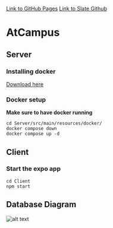 [Link to GitHub Pages](https://tomrarcher.github.io/atcampus-slate)
[Link to Slate Github](https://github.com/tomrarcher/atcampus-slate)

# AtCampus 

## Server

### Installing docker
[Download here](https://docs.docker.com/get-docker/)

### Docker setup
**Make sure to have docker running**
```console
cd Server/src/main/resources/docker/
docker compose down
docker compose up -d
```
## Client

### Start the expo app

```console
cd Client
npm start
```

## Database Diagram

![alt text](https://www.plantuml.com/plantuml/png/hLLDZzCm4BtdL_Z6WXIwVAn0aH2BaDW3QBK2SOxSUDfwPNk2xIoijllVQUocqmarua0FZMRUo_ZvpTYv357wE5XJFTd4s8TciUYDT6FcUOTsWSjRw6Ajj5nxQQiANDJnNdmFuCD39NQ_PsBO1QrMZJ3erkB3bNYVWBfEZuIkj0-nTT928-waxpRIdxqwVogkhubZv1-KrpCAMAaDmI_EPtWlG_Y9NX7bvSN5ZB911wqRx1ByKQKPAtGRHBFVqQVFl8B7qOiYkD86Mctb6hWC8YaPeUqyo0WxgMCKjOMnpkF1uMz9mMHnrbCsEUFCFRA7Ybvv7FgfvdeCKial9qfck52HS0MXyxgF6bqZ8loAX1Kzo6Z1uWnAPRKZx6oqBSoNBhl8vfHjEld_zvqd3g5pQIS07TgLl4El8pHYYMX0El5EhAG9C76IsblKhYms2VqAFmO8CV0k-PpzZvh_GSyD7kdenw2uVeBRgACvQlWR6fO4Br7Tvo5XwM8VYK9TO_D2KZ-YjU18RPVZijw9m3KHKfR5MKcULYHhXhDvAuY_oHVAmUaSbhLF17ustnuEUvLkP_68TRtTxYyIbfjMt2Utsxh6Xpn-B4N7fqh_F3rdy_dbRt0e3TQaXOhb9XAIQ5Lr2KwD7wZV)
